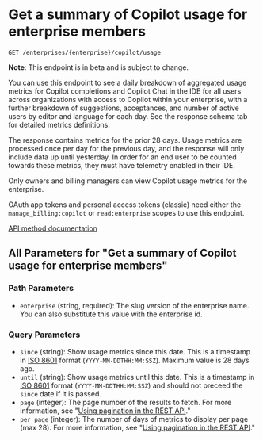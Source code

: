 # Get a summary of Copilot usage for enterprise members

`GET /enterprises/{enterprise}/copilot/usage`

**Note**: This endpoint is in beta and is subject to change.

You can use this endpoint to see a daily breakdown of aggregated usage metrics for Copilot completions and Copilot Chat in the IDE
for all users across organizations with access to Copilot within your enterprise, with a further breakdown of suggestions, acceptances,
and number of active users by editor and language for each day. See the response schema tab for detailed metrics definitions.

The response contains metrics for the prior 28 days. Usage metrics are processed once per day for the previous day,
and the response will only include data up until yesterday. In order for an end user to be counted towards these metrics,
they must have telemetry enabled in their IDE.

Only owners and billing managers can view Copilot usage metrics for the enterprise.

OAuth app tokens and personal access tokens (classic) need either the `manage_billing:copilot` or `read:enterprise` scopes to use this endpoint.

[API method documentation](https://docs.github.com/rest/copilot/copilot-usage#get-a-summary-of-copilot-usage-for-enterprise-members)

## All Parameters for "Get a summary of Copilot usage for enterprise members"

### Path Parameters

- `enterprise` (string, required): The slug version of the enterprise name. You can also substitute this value with the enterprise id.
### Query Parameters

- `since` (string): Show usage metrics since this date. This is a timestamp in [ISO 8601](https://en.wikipedia.org/wiki/ISO_8601) format (`YYYY-MM-DDTHH:MM:SSZ`). Maximum value is 28 days ago.
- `until` (string): Show usage metrics until this date. This is a timestamp in [ISO 8601](https://en.wikipedia.org/wiki/ISO_8601) format (`YYYY-MM-DDTHH:MM:SSZ`) and should not preceed the `since` date if it is passed.
- `page` (integer): The page number of the results to fetch. For more information, see "[Using pagination in the REST API](https://docs.github.com/rest/using-the-rest-api/using-pagination-in-the-rest-api)."
- `per_page` (integer): The number of days of metrics to display per page (max 28). For more information, see "[Using pagination in the REST API](https://docs.github.com/rest/using-the-rest-api/using-pagination-in-the-rest-api)."